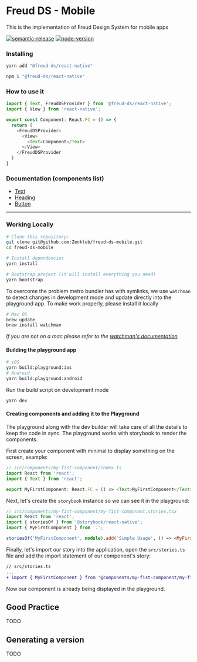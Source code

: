 # Freud DS - Mobile

This is the implementation of Freud Design System for mobile apps

[![semantic-release](https://img.shields.io/badge/%20%20%F0%9F%93%A6%F0%9F%9A%80-semantic--release-e10079.svg)](https://github.com/semantic-release/semantic-release) [![node-version](https://img.shields.io/badge/node-16-brightgreen.svg)](https://nodejs.org/en/blog/release/v16.16.0/)


### Installing

```bash
yarn add "@freud-ds/react-native"
```

```bash
npm i "@freud-ds/react-native"
```



### How to use it

```typescript
import { Text, FreudDSProvider } from '@freud-ds/react-native';
import { View } from 'react-native';

export const Component: React.FC = () => {
  return (
    <FreudDSProvider>
      <View>
        <Text>Component</Text>
      </View>
    </FreudDSProvider
  )
}
```



### Documentation (components list)

- [Text](docs/components/text.md)
- [Heading](docs/components/heading.md)
- [Button](docs/components/button.md)

<hr />

### Working Locally

```bash
# Clone this repository:
git clone git@github.com:Zenklub/freud-ds-mobile.git
cd freud-ds-mobile

# Install dependencies
yarn install

# Bootstrap project (it will install everything you need)
yarn bootstrap
```

To overcome the problem metro bundler has with symlinks, we  use `watchman` to detect changes in development mode and update directly into the playground app. To make work properly, please install it locally

```bash
# Mac OS
brew update
brew install watchman
```

*If you are not on a mac please refer to the [watchman's documentation](https://facebook.github.io/watchman/docs/install.html)*

#### Building the playground app 

```bash
# iOS
yarn build:playground:ios
# Android
yarn build:playground:android
```

Run the build script on development mode

```bash
yarn dev
```



#### Creating components and adding it to the Playground

The playground along with the dev builder will take care of all the details to keep the code in sync. The playground works with storybook to render the components.

First create your component with minimal to display something on the screen, example:

```typescript
// src/components/my-fist-component/index.ts
import React from 'react';
import { Text } from 'react';

export MyFirstComponent: React.FC = () => <Text>MyFirstComponent</Text>
```

Next, let's create the `storybook` instance so we can see it in the playground:

```typescript
// src/components/my-fist-component/my-fist-component.stories.tsx
import React from 'react';
import { storiesOf } from '@storybook/react-native';
import { MyFirstComponent } from '.';

storiesOf('MyFirstComponent', module).add('Simple Usage', () => <MyFirstComponent />);
```

Finally, let's import our story into the application, open the `src/stories.ts` file and add the import statement of our component's story:

``` diff
// src/stories.ts
...
+ import { MyFirstComponent } from '@components/my-fist-component/my-fist-component.stories';

```

Now our component is already being displayed in the playground.



## Good Practice

TODO



## Generating a version

TODO
